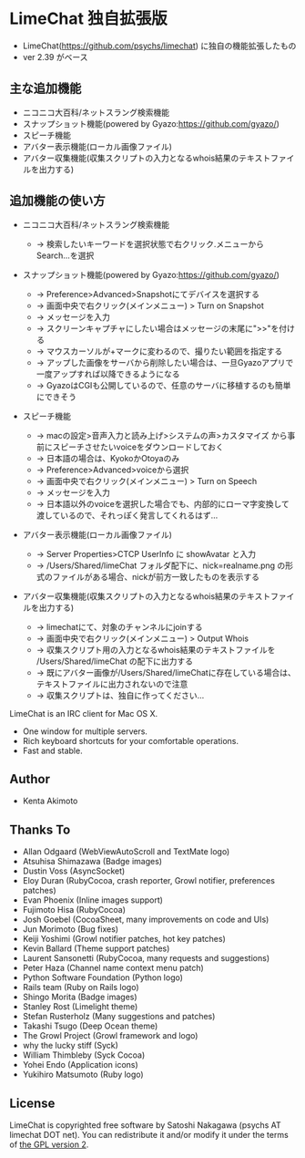 # LimeChat 独自拡張版

* LimeChat(https://github.com/psychs/limechat) に独自の機能拡張したもの
* ver 2.39 がベース

## 主な追加機能
* ニコニコ大百科/ネットスラング検索機能
* スナップショット機能(powered by Gyazo:https://github.com/gyazo/)
* スピーチ機能
* アバター表示機能(ローカル画像ファイル)
* アバター収集機能(収集スクリプトの入力となるwhois結果のテキストファイルを出力する)

## 追加機能の使い方
* ニコニコ大百科/ネットスラング検索機能
    * -> 検索したいキーワードを選択状態で右クリック.メニューからSearch...を選択
* スナップショット機能(powered by Gyazo:https://github.com/gyazo/)
    * -> Preference>Advanced>Snapshotにてデバイスを選択する
    * -> 画面中央で右クリック(メインメニュー) > Turn on Snapshot
    * -> メッセージを入力
    * -> スクリーンキャプチャにしたい場合はメッセージの末尾に">>"を付ける
    * -> マウスカーソルが+マークに変わるので、撮りたい範囲を指定する
    * -> アップした画像をサーバから削除したい場合は、一旦Gyazoアプリで一度アップすれば以降できるようになる
    * -> GyazoはCGIも公開しているので、任意のサーバに移植するのも簡単にできそう
 
* スピーチ機能
    * -> macの設定>音声入力と読み上げ>システムの声>カスタマイズ から事前にスピーチさせたいvoiceをダウンロードしておく
    * -> 日本語の場合は、KyokoかOtoyaのみ
    * -> Preference>Advanced>voiceから選択
    * -> 画面中央で右クリック(メインメニュー) > Turn on Speech
    * -> メッセージを入力
    * -> 日本語以外のvoiceを選択した場合でも、内部的にローマ字変換して渡しているので、それっぽく発言してくれるはず…
 
* アバター表示機能(ローカル画像ファイル)
    * -> Server Properties>CTCP UserInfo に showAvatar と入力
    * -> /Users/Shared/limeChat フォルダ配下に、nick=realname.png の形式のファイルがある場合、nickが前方一致したものを表示する
* アバター収集機能(収集スクリプトの入力となるwhois結果のテキストファイルを出力する)
    * -> limechatにて、対象のチャンネルにjoinする
    * -> 画面中央で右クリック(メインメニュー) > Output Whois
    * -> 収集スクリプト用の入力となるwhois結果のテキストファイルを /Users/Shared/limeChat の配下に出力する
    * -> 既にアバター画像が/Users/Shared/limeChatに存在している場合は、テキストファイルに出力されないので注意
    * -> 収集スクリプトは、独自に作ってください…

LimeChat is an IRC client for Mac OS X.

* One window for multiple servers.
* Rich keyboard shortcuts for your comfortable operations.
* Fast and stable.

## Author

* Kenta Akimoto

## Thanks To

* Allan Odgaard  (WebViewAutoScroll and TextMate logo)
* Atsuhisa Shimazawa  (Badge images)
* Dustin Voss  (AsyncSocket)
* Eloy Duran  (RubyCocoa, crash reporter, Growl notifier, preferences patches)
* Evan Phoenix  (Inline images support)
* Fujimoto Hisa  (RubyCocoa)
* Josh Goebel  (CocoaSheet, many improvements on code and UIs)
* Jun Morimoto  (Bug fixes)
* Keiji Yoshimi  (Growl notifier patches, hot key patches)
* Kevin Ballard  (Theme support patches)
* Laurent Sansonetti  (RubyCocoa, many requests and suggestions)
* Peter Haza  (Channel name context menu patch)
* Python Software Foundation  (Python logo)
* Rails team  (Ruby on Rails logo)
* Shingo Morita  (Badge images)
* Stanley Rost  (Limelight theme)
* Stefan Rusterholz  (Many suggestions and patches)
* Takashi Tsugo  (Deep Ocean theme)
* The Growl Project  (Growl framework and logo)
* why the lucky stiff  (Syck)
* William Thimbleby  (Syck Cocoa)
* Yohei Endo  (Application icons)
* Yukihiro Matsumoto  (Ruby logo)

## License

LimeChat is copyrighted free software by Satoshi Nakagawa (psychs AT limechat DOT net).
You can redistribute it and/or modify it under the terms of [the GPL version 2](https://github.com/psychs/limechat/blob/master/GPL.txt).
